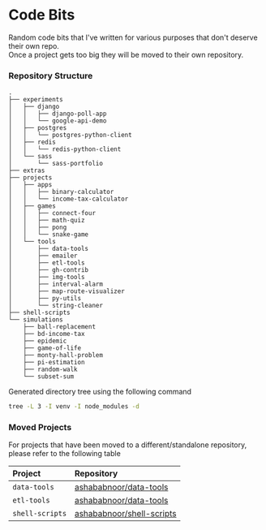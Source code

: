 # Code Bits

Random code bits that I've written for various purposes that don't deserve their own repo.  
Once a project gets too big they will be moved to their own repository.

### Repository Structure
```
.
├── experiments
│   ├── django
│   │   ├── django-poll-app
│   │   └── google-api-demo
│   ├── postgres
│   │   └── postgres-python-client
│   ├── redis
│   │   └── redis-python-client
│   └── sass
│       └── sass-portfolio
├── extras
├── projects
│   ├── apps
│   │   ├── binary-calculator
│   │   └── income-tax-calculator
│   ├── games
│   │   ├── connect-four
│   │   ├── math-quiz
│   │   ├── pong
│   │   └── snake-game
│   └── tools
│       ├── data-tools
│       ├── emailer
│       ├── etl-tools
│       ├── gh-contrib
│       ├── img-tools
│       ├── interval-alarm
│       ├── map-route-visualizer
│       ├── py-utils
│       └── string-cleaner
├── shell-scripts
└── simulations
    ├── ball-replacement
    ├── bd-income-tax
    ├── epidemic
    ├── game-of-life
    ├── monty-hall-problem
    ├── pi-estimation
    ├── random-walk
    └── subset-sum
```

Generated directory tree using the following command
```bash
tree -L 3 -I venv -I node_modules -d
```


### Moved Projects

For projects that have been moved to a different/standalone repository, please refer to the following table

 Project         |  Repository                                                         
:----------------|:--------------------------------------------------------------------
 `data-tools`    | [ashababnoor/data-tools](https://github.com/ashababnoor/data-tools) 
 `etl-tools`     | [ashababnoor/data-tools](https://github.com/ashababnoor/etl-tools)  
 `shell-scripts` | [ashababnoor/shell-scripts](https://github.com/ashababnoor/shell-scripts)

